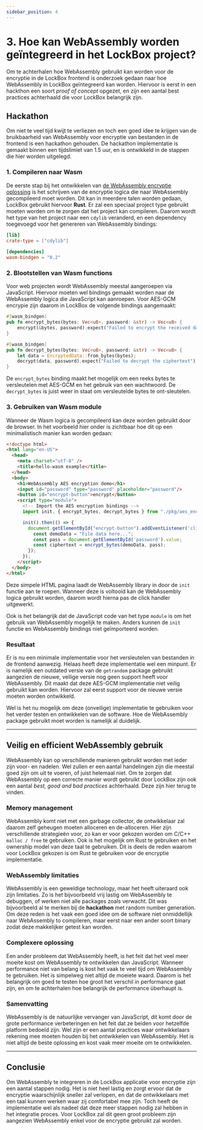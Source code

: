 ```yaml
---
sidebar_position: 4
---
```

# 3. Hoe kan WebAssembly worden geïntegreerd in het LockBox project?

Om te achterhalen hoe WebAssembly gebruikt kan worden voor de encryptie in de LockBox frontend is onderzoek gedaan naar hoe WebAssembly in LockBox geïntegreerd kan worden. Hiervoor is eerst in  een hackthon een soort *proof of concept* opgezet, en zijn een aantal best practices achterhaald die voor LockBox belangrijk zijn. 


## Hackathon
Om niet te veel tijd kwijt te verliezen en toch een goed idee te krijgen van de bruikbaarheid van WebAssembly voor encryptie van bestanden in de frontend is  een hackathon gehouden. De hackathon implementatie is gemaakt binnen een tijdslimiet van 1.5 uur, en is ontwikkeld in de stappen die hier worden uitgelegd.
### 1. Compileren naar Wasm
De eerste stap bij het ontwikkelen van [de WebAssembly encryptie oplossing](https://github.com/LockBox-CS-S7/lockbox-wasm-aes) is het schrijven van de encryptie logica die naar WebAssembly gecompileerd moet worden. Dit kan in meerdere talen worden gedaan, LockBox gebruikt hiervoor **Rust**. Er zal een speciaal project type gebruikt moeten worden om te zorgen dat het project kan compileren. Daarom wordt het type van het project naar een `cdylib` veranderd, en een dependency toegevoegd voor het genereren van WebAssembly bindings: 
```toml
[lib]  
crate-type = ["cdylib"]  
  
[dependencies]  
wasm-bindgen = "0.2"
```


### 2. Blootstellen van Wasm functions
Voor web projecten wordt WebAssembly meestal aangeroepen via JavaScript. Hiervoor moeten wel bindings gemaakt worden naar de WebAssembly logica die JavaScript kan aanroepen. Voor AES-GCM encrypie zijn daarom in LockBox de volgende bindings aangemaakt:
```rust
#[wasm_bindgen]
pub fn encrypt_bytes(bytes: Vec<u8>, password: &str) -> Vec<u8> {
    encrypt(&bytes, password).expect("Failed to encrypt the received data")
}

#[wasm_bindgen]
pub fn decrypt_bytes(bytes: Vec<u8>, password: &str) -> Vec<u8> {
    let data = EncryptedData::from_bytes(bytes);
    decrypt(data, password).expect("Failed to decrypt the ciphertext")
}
```
De `encrypt_bytes` binding maakt het mogelijk om een reeks bytes te versleutelen met AES-GCM en het gebruik van een wachtwoord. De `decrypt_bytes` is juist weer in staat om versleutelde bytes te ont-sleutelen.

### 3. Gebruiken van Wasm module
Wanneer de Wasm logica is gecompileerd kan deze worden gebruikt door de browser. In het voorbeeld hier onder is zichtbaar hoe dit op een minimalistisch manier kan worden gedaan:
```html
<!doctype html>
<html lang="en-US">
  <head>
    <meta charset="utf-8" />
    <title>hello-wasm example</title>
  </head>
  <body>
    <h1>WebAssembly AES encryption demo</h1>
    <input id="password" type="password" placeholder="password"/>
    <button id="encrypt-button">encrypt</button>
    <script type="module">
      <!-- Import the AES encryption bindings -->
      import init, { encrypt_bytes, decrypt_bytes } from "./pkg/aes_encryption.js";

      init().then(() => {
        document.getElementById("encrypt-button").addEventListener('click', () => {
          const demoData = "File data here...";
          const pass = document.getElementById('password').value;
          const ciphertext = encrypt_bytes(demoData, pass);
        });
      });
    </script>
  </body>
</html>

```

Deze simpele HTML pagina laadt de WebAssembly library in door de `init` functie aan te roepen. Wanneer deze is voltooid kan de WebAssembly logica gebruikt worden, daarom wordt hierna pas de click handler uitgewerkt. 

Ook is het belangrijk dat de JavaScript code van het type `module` is om het gebruik van WebAssembly mogelijk te maken. Anders kunnen de `init` functie en WebAssembly bindings niet geïmporteerd worden. 

### Resultaat
Er is nu een minimale implementatie voor het versleutelen van bestanden in de frontend aanwezig. Helaas heeft deze implementatie wel een minpunt. Er is namelijk een outdated versie van de `getrandom` package gebruikt aangezien de nieuwe, veilige versie nog geen support heeft voor WebAssembly. Dit maakt dat deze AES-GCM implementatie niet veilig gebruikt kan worden. Hiervoor zal eerst support voor de nieuwe versie moeten worden ontwikkeld. 

Wel is het nu mogelijk om deze (onveilige) implementatie te gebruiken voor het verder testen en ontwikkelen van de software. Hoe de WebAssembly package gebruikt moet worden is namelijk al duidelijk. 

---

## Veilig en efficient WebAssembly gebruik
WebAssembly kan op verschillende manieren gebruikt worden met ieder zijn voor- en nadelen. Wel zullen er een aantal handelingen zijn die meestal goed zijn om uit te voeren, of juist helemaal niet. Om te zorgen dat WebAssembly op een correcte manier wordt gebruikt door LockBox zijn ook een aantal *best, good and bad practices* achterhaald. Deze zijn hier terug te vinden.

### Memory management
WebAssembly komt niet met een garbage collector, de ontwikkelaar zal daarom zelf geheugen moeten alloceren en de-alloceren. Hier zijn verschillende strategieën voor, zo kan er voor gekozen worden om C/C++ `malloc / free` te gebruiken. Ook is het mogelijk om Rust te gebruiken en het ownership model van deze taal te gebruiken. Dit is deels de reden waarom voor LockBox gekozen is om Rust te gebruiken voor de encryptie implementatie.

### WebAssembly limitaties
WebAssembly is een geweldige technology, maar het heeft uiteraard ook zijn limitaties. Zo is het bijvoorbeeld vrij lastig om WebAssembly te debuggen, of werken niet alle packages zoals verwacht. Dit was bijvoorbeeld al te merken bij de **hackathon** met random number generation. Om deze reden is het vaak een goed idee om de software niet onmiddellijk naar WebAssembly to compileren, maar eerst naar een ander soort binary zodat deze makkelijker getest kan worden. 

### Complexere oplossing
Een ander probleem dat WebAssembly heeft, is het feit dat het veel meer moeite kost om WebAssembly te ontwikkelen dan JavaScript. Wanneer performance niet van belang is kost het vaak te veel tijd om WebAssembly te gebruiken. Het is simpelweg niet altijd de moeiete waard. Daarom is het belangrijk om goed te testen hoe groot het verschil in performance gaat zijn, en om te achterhalen hoe belangrijk de performance überhaupt is. 

### Samenvatting
WebAssembly is de natuurlijke vervanger van JavaScript, dit komt door de grote performance verbeteringen en het feit dat ze beiden voor hetzelfde platform bedoeld zijn. Wel zijn er een aantal practices waar ontwikkelaars rekening mee moeten houden bij het ontwikkelen van WebAssembly. Het is niet altijd de beste oplossing en kost vaak meer moeite om te ontwikkelen. 

---

## Conclusie
Om WebAssembly te integreren in de LockBox applicatie voor encryptie zijn een aantal stappen nodig. Het is niet heel lastig en zorgt ervoor dat de encryptie waarschijnlijk sneller zal verlopen, en dat de ontwikkelaars met een taal kunnen werken waar zij comfortabel mee zijn. Toch heeft de implementatie wel als nadeel dat deze meer stappen nodig zal hebben in het integratie proces. Voor LockBox zal dit geen groot probleem zijn aangezien WebAssembly enkel voor de encryptie gebruikt zal worden.
